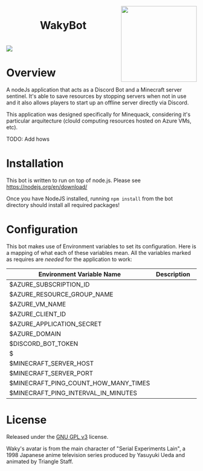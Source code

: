 <h1 align="center">
  <br>
  <img src="https://http2.mlstatic.com/-dvd-anime-serial-experiments-lain-completo-D_NQ_NP_757386-MLB27696979047_072018-F.jpg" width="200" height="200" align="right" />
  <br>
  WakyBot
  <br>
</h1>
<br>
<img src="https://api.travis-ci.org/Minequack/WakyBot.svg?branch=master" align="center" />
</br>

# Overview

A nodeJs application that acts as a Discord Bot and a Minecraft server sentinel. It's able to save resources by stopping servers when not in use and it also allows players to start up an offline server directly via Discord.

This application was designed specifically for Minequack, considering it's particular arquitecture (clould computing resources hosted on Azure VMs, etc).

TODO: Add hows

# Installation

This bot is written to run on top of node.js. Please see https://nodejs.org/en/download/

Once you have NodeJS installed, running `npm install` from the bot directory should install all required packages!

# Configuration

This bot makes use of Environment variables to set its configuration. Here is a mapping of what each of these variables mean. All the variables marked as requires are *needed* for the application to work:

| Environment Variable Name            | Description                                          |   |   |   |
|--------------------------------------|------------------------------------------------------|---|---|---|
|$AZURE_SUBSCRIPTION_ID                |                                                      |   |   |   |
|$AZURE_RESOURCE_GROUP_NAME            |                                                      |   |   |   |
|$AZURE_VM_NAME                        |                                                      |   |   |   |
|$AZURE_CLIENT_ID                      |                                                      |   |   |   |
|$AZURE_APPLICATION_SECRET             |                                                      |   |   |   |
|$AZURE_DOMAIN                         |                                                      |   |   |   |
|$DISCORD_BOT_TOKEN                    |                                                      |   |   |   |
|$                                     |                                                      |   |   |   |
|$MINECRAFT_SERVER_HOST                |                                                      |   |   |   |
|$MINECRAFT_SERVER_PORT                |                                                      |   |   |   |
|$MINECRAFT_PING_COUNT_HOW_MANY_TIMES  |                                                      |   |   |   |
|$MINECRAFT_PING_INTERVAL_IN_MINUTES   |                                                      |   |   |   |

# License

Released under the [GNU GPL v3](https://www.gnu.org/licenses/gpl-3.0.en.html) license.

Waky's avatar is from the main character of "Serial Experiments Lain", a 1998 Japanese anime television series produced by Yasuyuki Ueda and animated by Triangle Staff.
